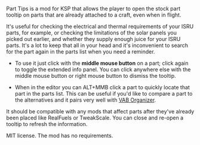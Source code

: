 Part Tips is a mod for KSP that allows the player to open the stock part tooltip on parts that are already attached to a craft, even when in flight. 

It's useful for checking the electrical and thermal requirements of your ISRU parts, for example, or checking the limitations of the solar panels you picked out earlier, and whether they supply enough juice for your ISRU parts. It's a lot to keep that all in your head and it's inconvenient to search for the part again in the parts list when you need a reminder.

- To use it just click with the **middle mouse button** on a part; click again to toggle the extended info panel. You can click anywhere else with the middle mouse button or right mouse button to dismiss the tooltip. 

- When in the editor you can ALT+MMB click a part to quickly locate that part in the parts list. This can be useful if you'd like to compare a part to the alternatives and it pairs very well with [VAB Organizer](https://github.com/post-kerbin-mining-corporation/VABOrganizer/releases).

It should be compatible with any mods that affect parts after they've already been placed like RealFuels or TweakScale. You can close and re-open a tooltip to refresh the information.

MIT license. The mod has no requirements.
